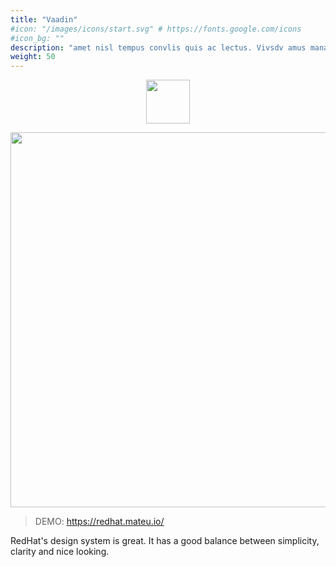 ```yaml
---
title: "Vaadin"
#icon: "/images/icons/start.svg" # https://fonts.google.com/icons
#icon_bg: ""
description: "amet nisl tempus convlis quis ac lectus. Vivsdv amus mana justo, lacinia eget"
weight: 50
---
```



<p align="center"><img src="../../../images/red-hat-design-system.svg?raw=true" width="70"/></p>

<p align="center"><img src="../../../images/basic-form-redhat.png?raw=true" width="600"/></p>

> DEMO: https://redhat.mateu.io/

RedHat's design system is great. It has a good balance between simplicity, clarity and nice looking.

